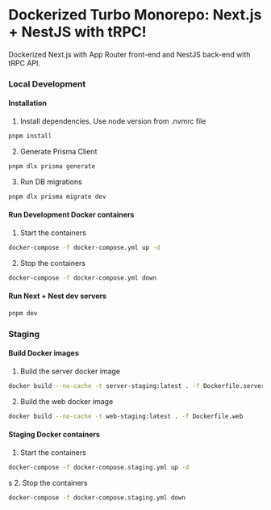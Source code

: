 # Dockerized Turbo Monorepo: Next.js + NestJS with tRPC!

Dockerized Next.js with App Router front-end and NestJS back-end with tRPC API.

### Local Development

#### Installation

1. Install dependencies.
   Use node version from .nvmrc file

```bash
pnpm install
```

2. Generate Prisma Client

```bash
pnpm dlx prisma generate
```

3. Run DB migrations

```bash
pnpm dlx prisma migrate dev
```

#### Run Development Docker containers

1. Start the containers

```bash
docker-compose -f docker-compose.yml up -d
```

2. Stop the containers

```bash
docker-compose -f docker-compose.yml down
```

#### Run Next + Nest dev servers

```bash
pnpm dev
```

### Staging

#### Build Docker images

1. Build the server docker image

```bash
docker build --no-cache -t server-staging:latest . -f Dockerfile.server
```

2. Build the web docker image

```bash
docker build --no-cache -t web-staging:latest . -f Dockerfile.web
```

#### Staging Docker containers

1. Start the containers

```bash
docker-compose -f docker-compose.staging.yml up -d
```

s 2. Stop the containers

```bash
docker-compose -f docker-compose.staging.yml down
```
